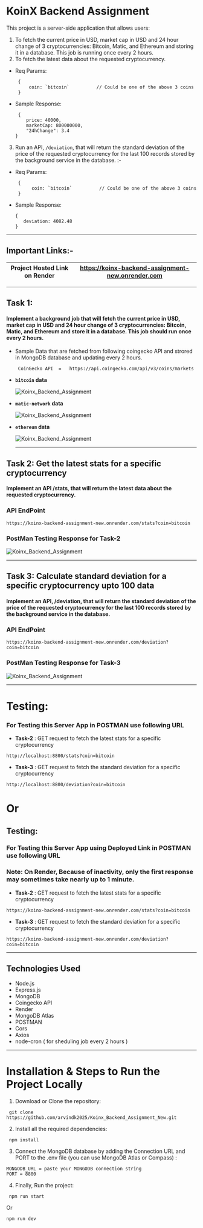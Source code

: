 # KoinX Backend Assignment 
This project is a server-side application that allows users: 
1. To fetch the current price in USD, market cap in USD and 24 hour change of 3 cryptocurrencies: Bitcoin, Matic, and Ethereum and storing it in a database. This job is running once every 2 hours.
2. To fetch the latest data about the requested cryptocurrency.
- Req Params:
  ```
   {
	   coin: `bitcoin`          // Could be one of the above 3 coins
   }
  ```
- Sample Response:
  ```
   {
	  price: 40000,
	  marketCap: 800000000,
	  "24hChange": 3.4
  }
  ```
3. Run an API, ``` /deviation ```, that will return the standard deviation of the price of the requested cryptocurrency for the last 100 records stored by the background service in the database. :-
- Req Params:
  ```
   {
	    coin: `bitcoin`          // Could be one of the above 3 coins
   }
  ```
- Sample Response:
  ```
  {
     deviation: 4082.48
  }
  ```

---

## Important Links:- 

| Project Hosted Link on Render |https://koinx-backend-assignment-new.onrender.com|
|---|---|

--- 

## Task 1: 
#### Implement a background job that will fetch the current price in USD, market cap in USD and 24 hour change of 3 cryptocurrencies: Bitcoin, Matic, and Ethereum and store it in a database. This job should run once every 2 hours.
- Sample Data that are fetched from following coingecko API and strored in MongoDB database and updating every 2 hours.
  ```
   CoinGecko API  =   https://api.coingecko.com/api/v3/coins/markets
  ```
- **`bitcoin` data**
  
   ![Koinx_Backend_Assignment](./assets/task1.2.png?raw=true "Koinx_Backend_Assignment")

- **`matic-network` data**
  
   ![Koinx_Backend_Assignment](./assets/task1.3.png?raw=true "Koinx_Backend_Assignment")

- **`ethereum` data**
  
   ![Koinx_Backend_Assignment](./assets/task1.1.png?raw=true "Koinx_Backend_Assignment")

  ---

## Task 2: Get the latest stats for a specific cryptocurrency

#### Implement an API /stats, that will return the latest data about the requested cryptocurrency.
### API EndPoint 
```
https://koinx-backend-assignment-new.onrender.com/stats?coin=bitcoin
```
### PostMan Testing Response for Task-2
![Koinx_Backend_Assignment](./assets/task2.1.png?raw=true "Koinx_Backend_Assignment")

---

## Task 3: Calculate standard deviation for a specific cryptocurrency upto 100 data
#### Implement an API, /deviation, that will return the standard deviation of the price of the requested cryptocurrency for the last 100 records stored by the background service in the database.
### API EndPoint 
```
https://koinx-backend-assignment-new.onrender.com/deviation?coin=bitcoin
```
### PostMan Testing Response for Task-3
![Koinx_Backend_Assignment](./assets/task3.1.png?raw=true "Koinx_Backend_Assignment")

--- 

#  Testing: 
### For Testing this Server App in POSTMAN use following URL

- **Task-2** : GET request to fetch the latest stats for a specific cryptocurrency
  
```
http://localhost:8800/stats?coin=bitcoin
```

- **Task-3** : GET request to fetch the standard deviation for a specific cryptocurrency
  
```
http://localhost:8800/deviation?coin=bitcoin
```

# Or 

##  Testing: 
### For Testing this Server App using Deployed Link in POSTMAN use following URL
### Note: On Render, Because of inactivity, only the first response may sometimes take nearly up to 1 minute.

- **Task-2** : GET request to fetch the latest stats for a specific cryptocurrency
```
https://koinx-backend-assignment-new.onrender.com/stats?coin=bitcoin
```
- **Task-3** : GET request to fetch the standard deviation for a specific cryptocurrency
```
https://koinx-backend-assignment-new.onrender.com/deviation?coin=bitcoin
```
---

## Technologies Used

- Node.js
- Express.js
- MongoDB
- Coingecko API
- Render
- MongoDB Atlas
- POSTMAN
- Cors
- Axios
- node-cron ( for sheduling job every 2 hours ) 

--- 
# Installation & Steps to Run the Project Locally
1. Download or Clone the repository:
```
 git clone https://github.com/arvindk2025/Koinx_Backend_Assignment_New.git
```

2. Install all the required dependencies:
```
 npm install
```

3. Connect the MongoDB database by adding the Connection URL and PORT to the .env file (you can use MongoDB Atlas or Compass) : 
 ```
MONGODB_URL = paste your MONGODB connection string 
PORT = 8800
```
4. Finally, Run the project:
```
 npm run start
```
Or
```
npm run dev
```

